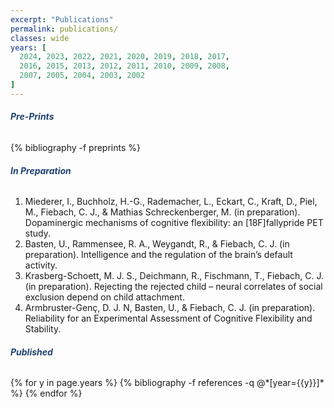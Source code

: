 ```yaml
---
excerpt: "Publications"
permalink: publications/
classes: wide
years: [
  2024, 2023, 2022, 2021, 2020, 2019, 2018, 2017, 
  2016, 2015, 2013, 2012, 2011, 2010, 2009, 2008, 
  2007, 2005, 2004, 2003, 2002
]
---
```


<style>
.centeralign {
  text-align: center;
  color:#1F416F;
  font-weight: bold;
}
.centeralign2 {
  color:#1F416F;
  font-weight: bold;
}
</style>

<h6 class="centeralign2">Pre-Prints</h6>
{% bibliography -f preprints %}


<h6 class="centeralign2">In Preparation</h6>
<ol type="1" class="text-justify"> 
<li>Miederer, I., Buchholz, H.-G., Rademacher, L., Eckart, C., Kraft, D., Piel, M., Fiebach, C. J., & Mathias Schreckenberger, M. (in preparation). Dopaminergic mechanisms of cognitive flexibility: an [18F]fallypride PET study. </li>

<li>Basten, U., Rammensee, R. A., Weygandt, R., & Fiebach, C. J. (in preparation). Intelligence and the regulation of the brain’s default activity.</li>

<li>Krasberg-Schoett, M. J. S., Deichmann, R., Fischmann, T., Fiebach, C. J. (in preparation). Rejecting the rejected child – neural correlates of social exclusion depend on child attachment.</li>

<li> Armbruster-Genç, D. J. N, Basten, U., & Fiebach, C. J. (in preparation). Reliability for an Experimental Assessment of Cognitive Flexibility and Stability.</li>

</ol>   

<h6 class="centeralign2">Published</h6>
{% for y in page.years %}
    {% bibliography -f references -q @*[year={{y}}]* %}
{% endfor %}
